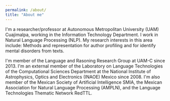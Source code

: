 ```yaml
---
permalink: /about/
title: "About me"
---
```


I'm a researcher/professor at Autonomous Metropolitan University (UAM) Cuajimalpa, working in the Information Technology Department. I work in Natural Language Processing (NLP). My research interests in this area include: Methods and representation for author profiling and for identify mental disorders from texts. 


I'm member of the Language and Rasoning Research Group at UAM-C since 2013. I'm an external member of the Laboratory on Language Technologies of the Computational Sciences Department at the National Institute of Astrophysics, Optics and Electronics (INAOE) Mexico since 2008. I'm also member of the Mexican Society of Artificial Intelligence SMIA, the Mexican Association for Natural Language Processing (AMPLN), and the Language Technologies Thematic Network RedTTL.
